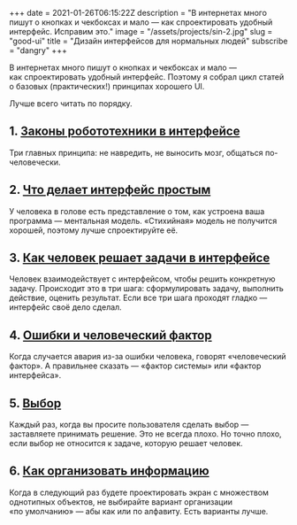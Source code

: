 +++
date = 2021-01-26T06:15:22Z
description = "В интернетах много пишут о кнопках и чекбоксах и мало — как спроектировать удобный интерфейс. Исправим это."
image = "/assets/projects/sin-2.jpg"
slug = "good-ui"
title = "Дизайн интерфейсов для нормальных людей"
subscribe = "dangry"
+++

<div class="article">
<div class="row">
<div class="col-xs-12 col-sm-10">

В интернетах много пишут о кнопках и чекбоксах и мало — как спроектировать удобный интерфейс. Поэтому я собрал цикл статей о базовых (практических!) принципах хорошего UI.

Лучше всего читать по порядку.

## 1. [Законы робототехники в интерфейсе](/laws/)

Три главных принципа: не навредить, не выносить мозг, общаться по-человечески.

## 2. [Что делает интерфейс простым](/simple-ui/)

У человека в голове есть представление о том, как устроена ваша программа — ментальная модель. «Стихийная» модель не получится хорошей, поэтому лучше спроектируйте её.

## 3. [Как человек решает задачи в интерфейсе](/user-actions/)

Человек взаимодействует с интерфейсом, чтобы решить конкретную задачу. Происходит это в три шага: сформулировать задачу, выполнить действие, оценить результат. Если все три шага проходят гладко — интерфейс своё дело сделал.

## 4. [Ошибки и человеческий фактор](/human-factor/)

Когда случается авария из-за ошибки человека, говорят «человеческий фактор». А правильнее сказать — «фактор системы» или «фактор интерфейса».

## 5. [Выбор](/choice/)

Каждый раз, когда вы просите пользователя сделать выбор — заставляете принимать решение. Это не всегда плохо. Но точно плохо, если выбор не относится к задаче, которую решает человек.

## 6. [Как организовать информацию](/no-more-latch/)

Когда в следующий раз будете проектировать экран с множеством однотипных объектов, не выбирайте вариант организации «по умолчанию» — абы как или по алфавиту. Есть варианты лучше.
